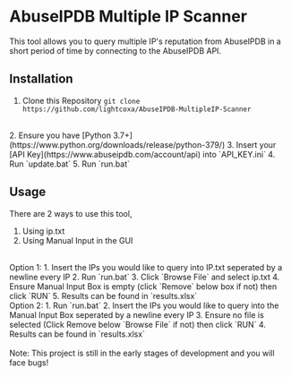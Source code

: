 # AbuseIPDB Multiple IP Scanner
This tool allows you to query multiple IP's reputation from AbuseIPDB in a short period of time by connecting to the AbuseIPDB API.

## Installation
1. Clone this Repository
    `git clone https://github.com/lightcoxa/AbuseIPDB-MultipleIP-Scanner`
<br>
2. Ensure you have [Python 3.7+](https://www.python.org/downloads/release/python-379/)
3. Insert your [API Key](https://www.abuseipdb.com/account/api) into `API_KEY.ini`
4. Run `update.bat`
5. Run `run.bat`

## Usage
There are 2 ways to use this tool,
1. Using ip.txt
2. Using Manual Input in the GUI
<br>
Option 1:
	1. Insert the IPs you would like to query into IP.txt seperated by a newline every IP
	2. Run `run.bat`
	3. Click `Browse File` and select ip.txt
	4. Ensure Manual Input Box is empty (click `Remove` below box if not) then click `RUN`
	5. Results can be found in `results.xlsx`
<br>
Option 2:
	1. Run `run.bat`
	2. Insert the IPs you would like to query into the Manual Input Box seperated by a newline every IP
	3. Ensure no file is selected (Click Remove below `Browse File` if not) then click `RUN`
	4. Results can be found in `results.xlsx`
<br>
<br>
Note:
This project is still in the early stages of development and you will face bugs!